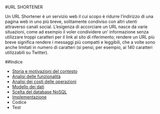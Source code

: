 #URL SHORTENER

Un URL Shortener è un servizio web il cui scopo è ridurre l’indirizzo di una pagina web in uno più breve, solitamente condiviso con altri utenti attraverso canali social. L’esigenza di accorciare un URL nasce da varie situazioni, come ad esempio il voler condividere un’ informazione senza utilizzare troppi caratteri per il link al sito di riferimento; rendere un URL più breve significa rendere i messaggi più compatti e leggibili, che a volte sono anche limitati in numero di caratteri (si pensi, per esempio, ai 140 caratteri utilizzabili su Twitter).

##Indice

- [Storia e motivazioni del contesto](https://github.com/GruppoPBDMNG-7/shortify.me/blob/master/Documentation/Storia%20e%20motivazioni%20del%20contesto.md)
- [Analisi delle funzionalità](https://github.com/GruppoPBDMNG-7/shortify.me/blob/master/Documentation/Analisi%20delle%20funzionalit%C3%A0.md)
- [Analisi dei costi delle operazioni](https://github.com/GruppoPBDMNG-7/shortify.me/blob/master/Documentation/Analisi%20dei%20costi%20delle%20operazioni.md)
- [Modello dei dati](https://github.com/GruppoPBDMNG-7/shortify.me/blob/master/Documentation/Modello%20dei%20dati.md)
- [Scelta del database NoSQL](https://github.com/GruppoPBDMNG-7/shortify.me/blob/master/Documentation/Scelta%20del%20database%20NoSQL.md)
- [Implementazione](https://github.com/GruppoPBDMNG-7/shortify.me/blob/master/Documentation/Implementazione.md)
- Codice
- Test
